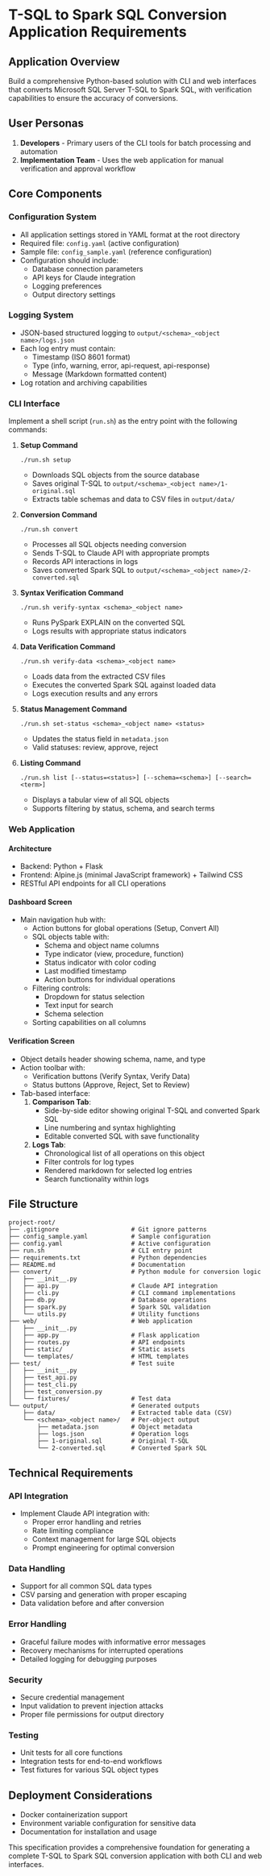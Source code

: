 # T-SQL to Spark SQL Conversion Application Requirements

## Application Overview
Build a comprehensive Python-based solution with CLI and web interfaces that converts Microsoft SQL Server T-SQL to Spark SQL, with verification capabilities to ensure the accuracy of conversions.

## User Personas
1. **Developers** - Primary users of the CLI tools for batch processing and automation
2. **Implementation Team** - Uses the web application for manual verification and approval workflow

## Core Components

### Configuration System
- All application settings stored in YAML format at the root directory
- Required file: `config.yaml` (active configuration)
- Sample file: `config_sample.yaml` (reference configuration)
- Configuration should include:
  - Database connection parameters
  - API keys for Claude integration
  - Logging preferences
  - Output directory settings

### Logging System
- JSON-based structured logging to `output/<schema>_<object name>/logs.json`
- Each log entry must contain:
  - Timestamp (ISO 8601 format)
  - Type (info, warning, error, api-request, api-response)
  - Message (Markdown formatted content)
- Log rotation and archiving capabilities

### CLI Interface
Implement a shell script (`run.sh`) as the entry point with the following commands:

1. **Setup Command**
   ```
   ./run.sh setup
   ```
   - Downloads SQL objects from the source database
   - Saves original T-SQL to `output/<schema>_<object name>/1-original.sql`
   - Extracts table schemas and data to CSV files in `output/data/`

2. **Conversion Command**
   ```
   ./run.sh convert
   ```
   - Processes all SQL objects needing conversion
   - Sends T-SQL to Claude API with appropriate prompts
   - Records API interactions in logs
   - Saves converted Spark SQL to `output/<schema>_<object name>/2-converted.sql`

3. **Syntax Verification Command**
   ```
   ./run.sh verify-syntax <schema>_<object name>
   ```
   - Runs PySpark EXPLAIN on the converted SQL
   - Logs results with appropriate status indicators

4. **Data Verification Command**
   ```
   ./run.sh verify-data <schema>_<object name>
   ```
   - Loads data from the extracted CSV files
   - Executes the converted Spark SQL against loaded data
   - Logs execution results and any errors

5. **Status Management Command**
   ```
   ./run.sh set-status <schema>_<object name> <status>
   ```
   - Updates the status field in `metadata.json`
   - Valid statuses: review, approve, reject

6. **Listing Command**
   ```
   ./run.sh list [--status=<status>] [--schema=<schema>] [--search=<term>]
   ```
   - Displays a tabular view of all SQL objects
   - Supports filtering by status, schema, and search terms

### Web Application

#### Architecture
- Backend: Python + Flask
- Frontend: Alpine.js (minimal JavaScript framework) + Tailwind CSS
- RESTful API endpoints for all CLI operations

#### Dashboard Screen
- Main navigation hub with:
  - Action buttons for global operations (Setup, Convert All)
  - SQL objects table with:
    - Schema and object name columns
    - Type indicator (view, procedure, function)
    - Status indicator with color coding
    - Last modified timestamp
    - Action buttons for individual operations
  - Filtering controls:
    - Dropdown for status selection
    - Text input for search
    - Schema selection
  - Sorting capabilities on all columns

#### Verification Screen
- Object details header showing schema, name, and type
- Action toolbar with:
  - Verification buttons (Verify Syntax, Verify Data)
  - Status buttons (Approve, Reject, Set to Review)
- Tab-based interface:
  1. **Comparison Tab**:
     - Side-by-side editor showing original T-SQL and converted Spark SQL
     - Line numbering and syntax highlighting
     - Editable converted SQL with save functionality
  2. **Logs Tab**:
     - Chronological list of all operations on this object
     - Filter controls for log types
     - Rendered markdown for selected log entries
     - Search functionality within logs

## File Structure
```
project-root/
├── .gitignore                    # Git ignore patterns
├── config_sample.yaml            # Sample configuration
├── config.yaml                   # Active configuration
├── run.sh                        # CLI entry point
├── requirements.txt              # Python dependencies
├── README.md                     # Documentation
├── convert/                      # Python module for conversion logic
│   ├── __init__.py
│   ├── api.py                    # Claude API integration
│   ├── cli.py                    # CLI command implementations
│   ├── db.py                     # Database operations
│   ├── spark.py                  # Spark SQL validation
│   └── utils.py                  # Utility functions
├── web/                          # Web application
│   ├── __init__.py
│   ├── app.py                    # Flask application
│   ├── routes.py                 # API endpoints
│   ├── static/                   # Static assets
│   └── templates/                # HTML templates
├── test/                         # Test suite
│   ├── __init__.py
│   ├── test_api.py
│   ├── test_cli.py
│   ├── test_conversion.py
│   └── fixtures/                 # Test data
└── output/                       # Generated outputs
    ├── data/                     # Extracted table data (CSV)
    └── <schema>_<object name>/   # Per-object output
        ├── metadata.json         # Object metadata
        ├── logs.json             # Operation logs
        ├── 1-original.sql        # Original T-SQL
        └── 2-converted.sql       # Converted Spark SQL
```

## Technical Requirements

### API Integration
- Implement Claude API integration with:
  - Proper error handling and retries
  - Rate limiting compliance
  - Context management for large SQL objects
  - Prompt engineering for optimal conversion

### Data Handling
- Support for all common SQL data types
- CSV parsing and generation with proper escaping
- Data validation before and after conversion

### Error Handling
- Graceful failure modes with informative error messages
- Recovery mechanisms for interrupted operations
- Detailed logging for debugging purposes

### Security
- Secure credential management
- Input validation to prevent injection attacks
- Proper file permissions for output directory

### Testing
- Unit tests for all core functions
- Integration tests for end-to-end workflows
- Test fixtures for various SQL object types

## Deployment Considerations
- Docker containerization support
- Environment variable configuration for sensitive data
- Documentation for installation and usage

This specification provides a comprehensive foundation for generating a complete T-SQL to Spark SQL conversion application with both CLI and web interfaces.